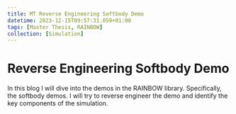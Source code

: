 ```yaml
---
title: MT Reverse Engineering Softbody Demo
datetime: 2023-12-15T09:57:31.059+01:00
tags: [Master Thesis, RAINBOW]
collection: [Simulation]
---
```


# Reverse Engineering Softbody Demo
In this blog I will dive into the demos in the RAINBOW library. Specifically, the softbody demos. I will try to reverse engineer the demo and identify the key components of the simulation.